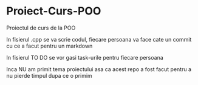 # Proiect-Curs-POO
Proiectul de curs de la POO

In fisierul .cpp se va scrie codul, fiecare persoana va face cate un commit cu ce a facut pentru un markdown

In fisierul TO DO se vor gasi task-urile pentru fiecare persoana

Inca NU am primit tema proiectului asa ca acest repo a fost facut pentru a nu pierde timpul dupa ce o primim
